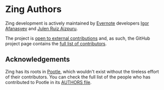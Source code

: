 Zing Authors
============

Zing development is actively maintained by [Evernote](https://www.evernote.com)
developers [Igor Afanasyev](https://github.com/iafan) and [Julen Ruiz
Aizpuru](https://github.com/julen).

The project is [open to external
contributions](https://github.com/evernote/zing/blob/master/CONTRIBUTING.md)
and, as such, the GitHub project page contains the [full list of
contributors](https://github.com/evernote/zing/contributors).


Acknowledgements
----------------

Zing has its roots in [Pootle](https://github.com/translate/pootle), which
wouldn't exist without the tireless effort of their contributors. You can check
the full list of the people who has contributed to Pootle in its [AUTHORS
file](https://github.com/translate/pootle/blob/master/AUTHORS).
